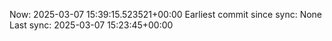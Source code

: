 Now: 2025-03-07 15:39:15.523521+00:00 Earliest commit since sync: None Last sync: 2025-03-07 15:23:45+00:00
